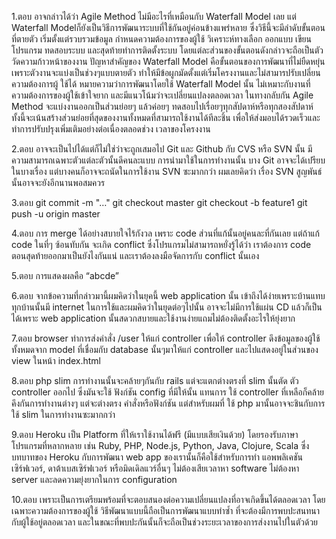 1.ตอบ	อาจกล่าวได้ว่า Agile Method ไม่มีอะไรที่เหมือนกับ Waterfall Model เลย แต่ Waterfall Modelก็ยังเป็นวิธีการพัฒนาระบบที่ใช้กันอยู่ค่อนข้างแพร่หลาย 
ซึ่งวิธีนี้จะมีลำดับขั้นตอนที่ตายตัว เริ่มตั้งแต่รวบรวมข้อมูล กำหนดความต้องการของผู้ใช้ วิเคราะห์ทางเลือก ออกแบบ เขียนโปรแกรม ทดสอบระบบ และสุดท้ายทำการติดตั้งระบบ 
โดยแต่ละส่วนของขั้นตอนดังกล่าวจะถือเป็นตัววัดความก้าวหน้าของงาน ปัญหาสำคัญของ Waterfall Model คือขั้นตอนของการพัฒนาที่ไม่ยืดหยุ่น 
เพราะตัวงานจะแบ่งเป็นช่วงๆแบบตายตัว ทำให้มีข้อผูกมัดตั้งแต่เริ่มโครงงานและไม่สามารปรับเปลี่ยนความต้องการผู้ ใช้ได้ หมายความว่าการพัฒนาโดยใช้ Waterfall Model นั้น 
ไม่เหมาะกับงานที่ความต้องการของผู้ใช้เข้าใจยาก และมีแนวโน้มว่าจะเปลี่ยนแปลงตลอดเวลา
ในทางกลับกัน Agile Method จะแบ่งงานออกเป็นส่วนย่อยๆ แล้วค่อยๆ ทดสอบไปเรื่อยๆทุกสัปดาห์หรือทุกสองสัปดาห์ 
ทั้งนี้จะเน้นสร้างส่วนย่อยที่สุดของงานทั้งหมดที่สามารถใช้งานได้ทีละชิ้น เพื่อให้ส่งมอบได้รวดเร็วและทำการปรับปรุงเพิ่มเติมอย่างต่อเนื่องตลอดช่วง เวลาของโครงงาน

2.ตอบ	อาจจะเป็นไปได้แต่ก็ไม่ใช่ว่าจะถูกเสมอไป Git และ Github กับ CVS หรือ SVN นั้น มีความสามารถเฉพาะตัวแต่ละตัวนั้นดีคนละแบบ 
การนำมาใช้ในการทำงานนั้น บาง Git อาจจะได้เปรียบในบางเรื่อง แต่บางคนก็อาจจะถนัดในการใช้งาน SVN ซะมากกว่า 
ผมเลยคิดว่า เรื่อง SVN สูญพันธ์ นั้นอาจจะยังอีกนานพอสมควร

3.ตอบ	git commit -m "…"
	git checkout master
	git checkout -b feature1
	git push -u origin master

4.ตอบ	การ merge ได้อย่างสบายใจไร้กังวล เพราะ code ส่วนที่แก้นั้นอยู่คนละที่กันเลย แต่ถ้าแก้ code ในที่ๆ ซ้อนทับกัน จะเกิด conflict 
ซึ่งโปรแกรมไม่สามารถหยั่งรู้ได้ว่า เราต้องการ code ตอนสุดท้ายออกมาเป็นยังไงกันแน่ และเราต้องลงมือจัดการกับ conflict นั้นเอง

5.ตอบ	การแสดงผลคือ “abcde”

6.ตอบ	จากข้อความที่กล่าวมานี้ผมคิดว่าในยุคนี้ web application นั้น เข้าถึงได้ง่ายเพราะบ้านแทบทุกบ้านนั้นมี internet 
ในการใช้และผมคิดว่าในยุดต่อๆไปนั้น อาจจะไม่มีการใช้แผ่น CD แล้วก็เป็นได้เพราะ web application นั้นสดวกสบายและใช้งานง่ายแถมไม่ต้องติดตั้งอะไรให้ยุ่งยาก

7.ตอบ	browser ทำการส่งคำสั่ง /user ให้แก่ controller เพื่อให้ controller ดึงข้อมูลของผู้ใช้ทั้งหมดจาก model ที่เชื่อมกับ database 
นั้นๆมาให้แก่ controller และไปแสดงอยู่ในส่วนของ view ในหน้า index.html

8.ตอบ	php slim การทำงานนั้นจะคล้ายๆกันกับ rails แต่จะแตกต่างตรงที่ slim นั้นตัด ตัว controller ออกไป 
ซึ่งมันจะใช้ ฟังก์ชัน config ที่มีให้นั้น แทนการ ใช้ controller ที่เหลือก็คล้ายคึงกันการทำงานต่างๆ แต่จะต่างตรง 
คำสั่งหรือฟังก์ชัน แต่สำหรับผมที่ ใช้ php มานั้นอาจจะชินกับการใช้ slim ในการทำงานซะมากกว่า

9.ตอบ	Heroku เป็น Platform ที่ให้เราใช้งานได้ฟรี (มีแบบเสียเงินด้วย) โดยรองรับภาษาโปรแกรมที่หลากหลาย 
เช่น Ruby, PHP, Node.js, Python, Java, Clojure, Scala 
ซึ่งบทบาทของ Heroku กับการพัฒนา web app ของเรานั้นก็คือใช้สำหรับการทำ แอพพลิเคชันเซิร์ฟเวอร์, ดาต้าเบสเซิร์ฟเวอร์ หรือมิดเดิลแวร์อื่นๆ 
ไม่ต้องเสียเวลาหา software ไม่ต้องหา server และลดความยุ่งยากในการ configuration

10.ตอบ	เพราะเป็นการเตรียมพร้อมที่จะตอบสนองต่อความเปลี่ยนแปลงที่อาจเกิดขึ้นได้ตลอดเวลา 
โดยเฉพาะความต้องการของผู้ใช้ วิธีพัฒนาแบบนี้ถือเป็นการพัฒนาแบบทำซ้ำ ที่จะต้องมีการพบปะสนทนากับผู้ใช้อยู่ตลอดเวลา 
และในขณะที่พบปะกันนั้นก็จะถือเป็นช่วงระยะเวลาของการส่งงานไปในตัวด้วย

